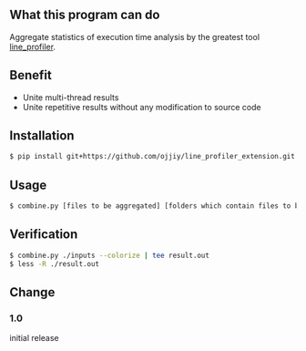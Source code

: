 ## What this program can do
Aggregate statistics of execution time analysis by the greatest tool [line_profiler](https://github.com/rkern/line_profiler).

## Benefit
- Unite multi-thread results
- Unite repetitive results without any modification to source code

## Installation
```bash
$ pip install git+https://github.com/ojjiy/line_profiler_extension.git
```

## Usage
```bash
$ combine.py [files to be aggregated] [folders which contain files to be aggregated] [--color]
```

## Verification
```bash
$ combine.py ./inputs --colorize | tee result.out
$ less -R ./result.out
```

## Change
### 1.0
initial release
